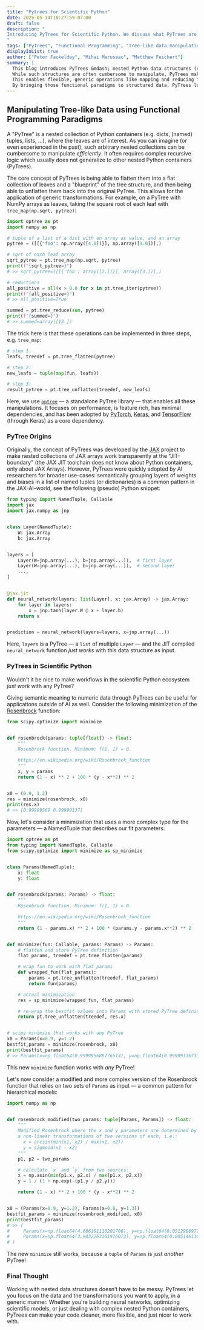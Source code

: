 ```yaml
---
title: "Pytrees for Scientific Python"
date: 2025-05-14T10:27:59-07:00
draft: false
description: "
Introducing PyTrees for Scientific Python. We discuss what PyTrees are, how they're useful in the realm of scientific Python, and how to work _efficiently_ with them.
"
tags: ["PyTrees", "Functional Programming", "Tree-like data manipulation"]
displayInList: true
author: ["Peter Fackeldey", "Mihai Maruseac", "Matthew Feickert"]
summary: |
  This blog introduces PyTrees &mdash; nested Python data structures (such as lists, dicts, and tuples) with numerical leaf values &mdash; designed to simplify working with complex, hierarchically organized data.
  While such structures are often cumbersome to manipulate, PyTrees make them more manageable by allowing them to be flattened into a list of leaves along with a reusable structure blueprint in a _generic_ way.
  This enables flexible, generic operations like mapping and reducing from functional programming.
  By bringing those functional paradigms to structured data, PyTrees let you focus on what transformations to apply, not how to traverse the structure &mdash; no matter how deeply nested or complex it is.
---
```


## Manipulating Tree-like Data using Functional Programming Paradigms

A "PyTree" is a nested collection of Python containers (e.g. dicts, (named) tuples, lists, ...), where the leaves are of interest.
As you can imagine (or even experienced in the past), such arbitrary nested collections can be cumbersome to manipulate _efficiently_.
It often requires complex recursive logic which usually does not generalize to other nested Python containers (PyTrees).

The core concept of PyTrees is being able to flatten them into a flat collection of leaves and a "blueprint" of the tree structure, and then being able to unflatten them back into the original PyTree.
This allows for the application of generic transformations. For example, on a PyTree with NumPy arrays as leaves, taking the square root of each leaf with `tree_map(np.sqrt, pytree)`:

```python
import optree as pt
import numpy as np

# tuple of a list of a dict with an array as value, and an array
pytree = ([[{"foo": np.array([4.0])}], np.array([9.0])],)

# sqrt of each leaf array
sqrt_pytree = pt.tree_map(np.sqrt, pytree)
print(f"{sqrt_pytree=}")
# >> sqrt_pytree=([[{'foo': array([2.])}], array([3.])],)

# reductions
all_positive = all(x > 0.0 for x in pt.tree_iter(pytree))
print(f"{all_positive=}")
# >> all_positive=True

summed = pt.tree_reduce(sum, pytree)
print(f"{summed=}")
# >> summed=array([13.])
```

The trick here is that these operations can be implemented in three steps, e.g. `tree_map`:

```python
# step 1:
leafs, treedef = pt.tree_flatten(pytree)

# step 2:
new_leafs = tuple(map(fun, leafs))

# step 3:
result_pytree = pt.tree_unflatten(treedef, new_leafs)
```

Here, we use [`optree`](https://github.com/metaopt/optree/tree/main/optree) &mdash; a standalone PyTree library &mdash; that enables all these manipulations. It focuses on performance, is feature rich, has minimal dependencies, and has been adopted by [PyTorch](https://pytorch.org), [Keras](https://keras.io), and [TensorFlow](https://github.com/tensorflow/tensorflow) (through Keras) as a core dependency.

### PyTree Origins

Originally, the concept of PyTrees was developed by the [JAX](https://docs.jax.dev/en/latest/) project to make nested collections of JAX arrays work transparently at the "JIT-boundary" (the JAX JIT toolchain does not know about Python containers, only about JAX Arrays).
However, PyTrees were quickly adopted by AI researchers for broader use-cases: semantically grouping layers of weights and biases in a list of named tuples (or dictionaries) is a common pattern in the JAX-AI-world, see the following (pseudo) Python snippet:

```python
from typing import NamedTuple, Callable
import jax
import jax.numpy as jnp


class Layer(NamedTuple):
    W: jax.Array
    b: jax.Array


layers = [
    Layer(W=jnp.array(...), b=jnp.array(...)),  # first layer
    Layer(W=jnp.array(...), b=jnp.array(...)),  # second layer
    ...,
]


@jax.jit
def neural_network(layers: list[Layer], x: jax.Array) -> jax.Array:
    for layer in layers:
        x = jnp.tanh(layer.W @ x + layer.b)
    return x


prediction = neural_network(layers=layers, x=jnp.array(...))
```

Here, `layers` is a PyTree &mdash; a `list` of multiple `Layer` &mdash; and the JIT compiled `neural_network` function _just works_ with this data structure as input.

### PyTrees in Scientific Python

Wouldn't it be nice to make workflows in the scientific Python ecosystem _just work_ with any PyTree?

Giving semantic meaning to numeric data through PyTrees can be useful for applications outside of AI as well.
Consider the following minimization of the [Rosenbrock](https://en.wikipedia.org/wiki/Rosenbrock_function) function:

```python
from scipy.optimize import minimize


def rosenbrock(params: tuple[float]) -> float:
    """
    Rosenbrock function. Minimum: f(1, 1) = 0.

    https://en.wikipedia.org/wiki/Rosenbrock_function
    """
    x, y = params
    return (1 - x) ** 2 + 100 * (y - x**2) ** 2


x0 = (0.9, 1.2)
res = minimize(rosenbrock, x0)
print(res.x)
# >> [0.99999569 0.99999137]
```

Now, let's consider a minimization that uses a more complex type for the parameters &mdash; a NamedTuple that describes our fit parameters:

```python
import optree as pt
from typing import NamedTuple, Callable
from scipy.optimize import minimize as sp_minimize


class Params(NamedTuple):
    x: float
    y: float


def rosenbrock(params: Params) -> float:
    """
    Rosenbrock function. Minimum: f(1, 1) = 0.

    https://en.wikipedia.org/wiki/Rosenbrock_function
    """
    return (1 - params.x) ** 2 + 100 * (params.y - params.x**2) ** 2


def minimize(fun: Callable, params: Params) -> Params:
    # flatten and store PyTree definition
    flat_params, treedef = pt.tree_flatten(params)

    # wrap fun to work with flat_params
    def wrapped_fun(flat_params):
        params = pt.tree_unflatten(treedef, flat_params)
        return fun(params)

    # actual minimization
    res = sp_minimize(wrapped_fun, flat_params)

    # re-wrap the bestfit values into Params with stored PyTree definition
    return pt.tree_unflatten(treedef, res.x)


# scipy minimize that works with any PyTree
x0 = Params(x=0.9, y=1.2)
bestfit_params = minimize(rosenbrock, x0)
print(bestfit_params)
# >> Params(x=np.float64(0.999995688776513), y=np.float64(0.9999913673387226))
```

This new `minimize` function works with _any_ PyTree!

Let's now consider a modified and more complex version of the Rosenbrock function that relies on two sets of `Params` as input &mdash; a common pattern for hierarchical models:

```python
import numpy as np


def rosenbrock_modified(two_params: tuple[Params, Params]) -> float:
    """
    Modified Rosenbrock where the x and y parameters are determined by
    a non-linear transformations of two versions of each, i.e.:
      x = arcsin(min(x1, x2) / max(x1, x2))
      y = sigmoid(x1 - x2)
    """
    p1, p2 = two_params

    # calculate `x` and `y` from two sources:
    x = np.asin(min(p1.x, p2.x) / max(p1.x, p2.x))
    y = 1 / (1 + np.exp(-(p1.y / p2.y)))

    return (1 - x) ** 2 + 100 * (y - x**2) ** 2


x0 = (Params(x=0.9, y=1.2), Params(x=0.8, y=1.3))
bestfit_params = minimize(rosenbrock_modified, x0)
print(bestfit_params)
# >> (
#     Params(x=np.float64(4.686181110201706), y=np.float64(0.05129869722505759)),
#     Params(x=np.float64(3.9432263101976073), y=np.float64(0.005146110126174016)),
# )
```

The new `minimize` still works, because a `tuple` of `Params` is just _another_ PyTree!

### Final Thought

Working with nested data structures doesn’t have to be messy.
PyTrees let you focus on the data and the transformations you want to apply, in a generic manner.
Whether you're building neural networks, optimizing scientific models, or just dealing with complex nested Python containers, PyTrees can make your code cleaner, more flexible, and just nicer to work with.
